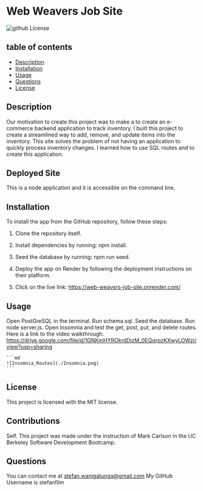 # Web Weavers Job Site
  ![github License](https://img.shields.io/badge/license-MIT-blue.svg)
 
  ## table of contents 
  *  [Description](#description)
  *  [Installation](#installation)
  *  [Usage](#usage)
  *  [Questions](#questions)
  *  [License](#license)
    
  
## Description
Our motivation to create this project was to make a to create an e-commerce backend application to track inventory. I built this project to create a streamlined way to add, remove, and update items into the inventory. This site solves the problem of not having an application to quickly process inventory changes. I learned how to use SQL routes and to create this application.

## Deployed Site

This is a node application and it is accessible on the command line.

## Installation

To install the app from the GitHub repository, follow these steps:

1. Clone the repository itself. 

2. Install dependencies by running: npm install.

3. Seed the database by running: npm run seed.

4. Deploy the app on Render by following the deployment instructions on their platform.

5. Click on the live link: https://web-weavers-job-site.onrender.com/

## Usage

Open PostGreSQL in the terminal. Run schema.sql. Seed the database. Run node server.js. Open Insomnia and test the get, post, put, and delete routes. Here is a link to the video walkthrough. https://drive.google.com/file/d/1GNKmHYROkrdDjzM_0EQqrpzKXwyLOWzj/view?usp=sharing


    ```md
    ![Insomnia_Routes](./Insomnia.png)
    ```


  ## License
  This project is licensed with the MIT license.
  

  ## Contributions
  Self. This project was made under the instruction of Mark Carlson in the UC Berkeley Software Development Bootcamp.

  ## Questions
  You can contact me at stefan.wanigatunga@gmail.com
  My GitHub Username is stefanfilm